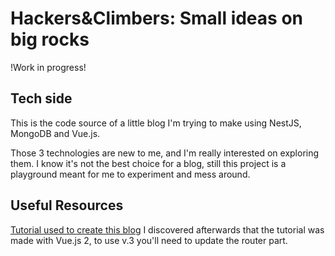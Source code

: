 # Hackers&Climbers: Small ideas on big rocks

!Work in progress!

## Tech side
This is the code source of a little blog I'm trying to make using NestJS, MongoDB and Vue.js.

Those 3 technologies are new to me, and I'm really interested on exploring them. I know it's not the best choice for a blog, still this project is a playground meant for me to experiment and mess around.

## Useful Resources

[Tutorial used to create this blog](https://www.digitalocean.com/community/tutorials/how-to-build-a-blog-with-nest-js-mongodb-and-vue-js)
I discovered afterwards that the tutorial was made with Vue.js 2, to use v.3 you'll need to update the router part.
